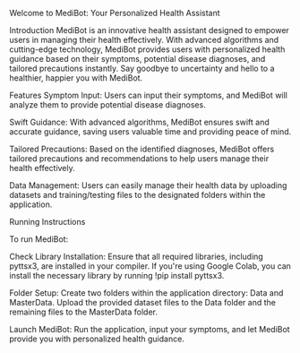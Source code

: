 Welcome to MediBot: Your Personalized Health Assistant

Introduction
MediBot is an innovative health assistant designed to empower users in managing their health effectively. With advanced algorithms and cutting-edge technology, MediBot provides users with personalized health guidance based on their symptoms, potential disease diagnoses, and tailored precautions instantly. Say goodbye to uncertainty and hello to a healthier, happier you with MediBot.


Features
Symptom Input: Users can input their symptoms, and MediBot will analyze them to provide potential disease diagnoses.

Swift Guidance: With advanced algorithms, MediBot ensures swift and accurate guidance, saving users valuable time and providing peace of mind.

Tailored Precautions: Based on the identified diagnoses, MediBot offers tailored precautions and recommendations to help users manage their health effectively.

Data Management: Users can easily manage their health data by uploading datasets and training/testing files to the designated folders within the application.


Running Instructions

To run MediBot:

Check Library Installation: Ensure that all required libraries, including pyttsx3, are installed in your compiler. If you're using Google Colab, you can install the necessary library by running !pip install pyttsx3.

Folder Setup: Create two folders within the application directory: Data and MasterData. Upload the provided dataset files to the Data folder and the remaining files to the MasterData folder.

Launch MediBot: Run the application, input your symptoms, and let MediBot provide you with personalized health guidance.
